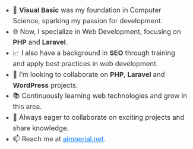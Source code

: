 <p style="font-size: 24px; color: #6a0dad; font-weight: bold;">
  💻 <strong>Software Developer | Desktop to Web Development</strong>
</p>

<p style="font-size: 26px; color: #800020; font-weight: bold;">
  👋 Hi, I’m Adonis Bilagot Imperial
</p>

<p style="font-size: 20px; color: #333;">
  💞️ I’m interested in Web Development
</p>

<ul style="font-size: 18px; line-height: 1.6; color: #333;">
  <li>🌱 <strong>Visual Basic</strong> was my foundation in Computer Science, sparking my passion for development.</li>
  <li>🌐 Now, I specialize in Web Development, focusing on <strong>PHP</strong> and <strong>Laravel</strong>.</li>
  <li>📈 I also have a background in <strong>SEO</strong> through training and apply best practices in web development.</li>
  <li>👀 I’m looking to collaborate on <strong>PHP</strong>, <strong>Laravel</strong> and <strong>WordPress</strong> projects.</li>
  <li>📚 Continuously learning web technologies and grow in this area.</li>
  <li>🚀 Always eager to collaborate on exciting projects and share knowledge.</li>
  <li>📫 Reach me at <a href="https://www.facebook.com/aimperial.net" style="color: #007bff;">aimperial.net</a>.</li>
</ul>

<style>
  p {
    animation: fadeIn 2s ease-in-out;
  }

  ul li {
    animation: slideUp 0.6s ease-in-out forwards;
  }

  ul li:nth-child(even) {
    animation-delay: 0.2s;
  }

  ul li:nth-child(odd) {
    animation-delay: 0.4s;
  }

  a:hover {
    text-decoration: underline;
    color: #0056b3;
  }

  @keyframes fadeIn {
    from {
      opacity: 0;
    }
    to {
      opacity: 1;
    }
  }

  @keyframes slideUp {
    from {
      transform: translateY(10px);
      opacity: 0;
    }
    to {
      transform: translateY(0);
      opacity: 1;
    }
  }
</style>


<!---
Adonis1120/Adonis1120 is a ✨ special ✨ repository because its `README.md` (this file) appears on your GitHub profile.
You can click the Preview link to take a look at your changes.
--->
